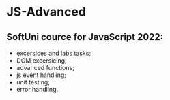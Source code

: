 # JS-Advanced
## SoftUni cource for JavaScript 2022:
- excersices and labs tasks;
- DOM excersicing;
- advanced functions;
- js event handling;
- unit testing;
- error handling.

